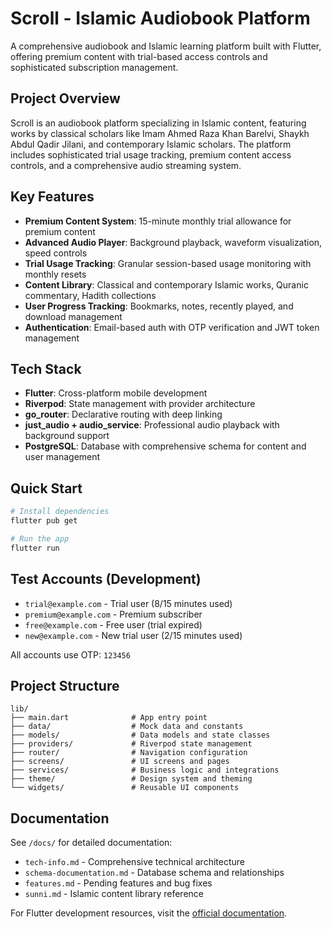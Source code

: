 # Scroll - Islamic Audiobook Platform

A comprehensive audiobook and Islamic learning platform built with Flutter, offering premium content with trial-based access controls and sophisticated subscription management.

## Project Overview

Scroll is an audiobook platform specializing in Islamic content, featuring works by classical scholars like Imam Ahmed Raza Khan Barelvi, Shaykh Abdul Qadir Jilani, and contemporary Islamic scholars. The platform includes sophisticated trial usage tracking, premium content access controls, and a comprehensive audio streaming system.

## Key Features

- **Premium Content System**: 15-minute monthly trial allowance for premium content
- **Advanced Audio Player**: Background playback, waveform visualization, speed controls
- **Trial Usage Tracking**: Granular session-based usage monitoring with monthly resets  
- **Content Library**: Classical and contemporary Islamic works, Quranic commentary, Hadith collections
- **User Progress Tracking**: Bookmarks, notes, recently played, and download management
- **Authentication**: Email-based auth with OTP verification and JWT token management

## Tech Stack

- **Flutter**: Cross-platform mobile development
- **Riverpod**: State management with provider architecture
- **go_router**: Declarative routing with deep linking
- **just_audio + audio_service**: Professional audio playback with background support
- **PostgreSQL**: Database with comprehensive schema for content and user management

## Quick Start

```bash
# Install dependencies
flutter pub get

# Run the app
flutter run
```

## Test Accounts (Development)

- `trial@example.com` - Trial user (8/15 minutes used)
- `premium@example.com` - Premium subscriber  
- `free@example.com` - Free user (trial expired)
- `new@example.com` - New trial user (2/15 minutes used)

All accounts use OTP: `123456`

## Project Structure

```
lib/
├── main.dart              # App entry point
├── data/                  # Mock data and constants
├── models/                # Data models and state classes  
├── providers/             # Riverpod state management
├── router/                # Navigation configuration
├── screens/               # UI screens and pages
├── services/              # Business logic and integrations
├── theme/                 # Design system and theming
└── widgets/               # Reusable UI components
```

## Documentation

See `/docs/` for detailed documentation:
- `tech-info.md` - Comprehensive technical architecture
- `schema-documentation.md` - Database schema and relationships
- `features.md` - Pending features and bug fixes
- `sunni.md` - Islamic content library reference

For Flutter development resources, visit the [official documentation](https://docs.flutter.dev/).
